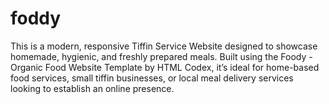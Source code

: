 # foddy
This is a modern, responsive Tiffin Service Website designed to showcase homemade, hygienic, and freshly prepared meals. Built using the Foody - Organic Food Website Template by HTML Codex, it’s ideal for home-based food services, small tiffin businesses, or local meal delivery services looking to establish an online presence.
